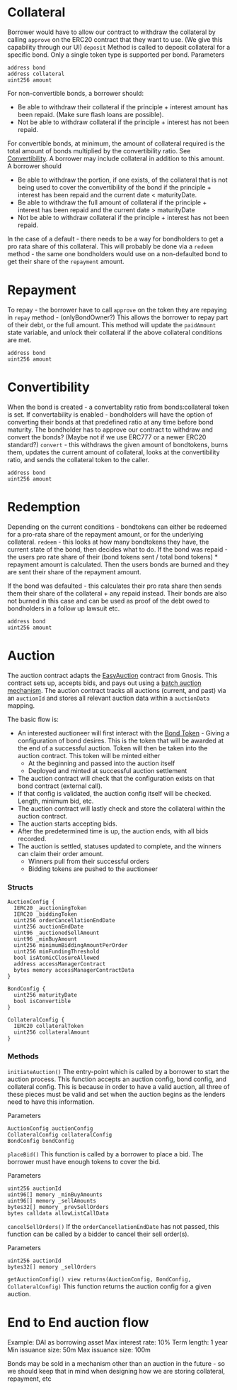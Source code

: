 # Collateral

Borrower would have to allow our contract to withdraw the collateral by calling `approve` on the ERC20 contract that they want to use. (We give this capability through our UI)
`deposit` Method is called to deposit collateral for a specific bond. Only a single token type is supported per bond.
Parameters

```
address bond
address collateral
uint256 amount
```

For non-convertible bonds, a borrower should:

- Be able to withdraw their collateral if the principle + interest amount has been repaid. (Make sure flash loans are possible).
- Not be able to withdraw collateral if the principle + interest has not been repaid.

For convertible bonds, at minimum, the amount of collateral required is the total amount of bonds multiplied by the convertibility ratio. See [Convertibility](#Convertibility). A borrower may include collateral in addition to this amount. A borrower should

- Be able to withdraw the portion, if one exists, of the collateral that is not being used to cover the convertibility of the bond if the principle + interest has been repaid and the current date < maturityDate.
- Be able to withdraw the full amount of collateral if the principle + interest has been repaid and the current date > maturityDate
- Not be able to withdraw collateral if the principle + interest has not been repaid.

In the case of a default - there needs to be a way for bondholders to get a pro rata share of this collateral. This will probably be done via a `redeem` method - the same one bondholders would use on a non-defaulted bond to get their share of the `repayment` amount.

# Repayment

To repay - the borrower have to call `approve` on the token they are repaying in
`repay` method - (onlyBondOwner?) This allows the borrower to repay part of their debt, or the full amount. This method will update the `paidAmount` state variable, and unlock their collateral if the above collateral conditions are met.

```
address bond
uint256 amount
```

# Convertibility

When the bond is created - a convertablity ratio from bonds:collateral token is set. If convertability is enabled - bondholders will have the option of converting their bonds at that predefined ratio at any time before bond maturity.
The bondholder has to approve our contract to withdraw and convert the bonds? (Maybe not if we use ERC777 or a newer ERC20 standard?)
`convert` - this withdraws the given amount of bondtokens, burns them, updates the current amount of collateral, looks at the convertibility ratio, and sends the collateral token to the caller.

```
address bond
uint256 amount
```

# Redemption

Depending on the current conditions - bondtokens can either be redeemed for a pro-rata share of the repayment amount, or for the underlying collateral.
`redeem` - this looks at how many bondtokens they have, the current state of the bond, then decides what to do. If the bond was repaid - the users pro rate share of their (bond tokens sent / total bond tokens) \* repayment amount is calculated. Then the users bonds are burned and they are sent their share of the repayment amount.

If the bond was defaulted - this calculates their pro rata share then sends them their share of the collateral + any repaid instead. Their bonds are also not burned in this case and can be used as proof of the debt owed to bondholders in a follow up lawsuit etc.

```
address bond
uint256 amount
```

# Auction

The auction contract adapts the [EasyAuction](https://github.com/gnosis/ido-contracts#easyauction) contract from Gnosis. This contract sets up, accepts bids, and pays out using a [batch auction mechanism](https://github.com/gnosis/ido-contracts#the-batch-auction-mechanism). The auction contract tracks all auctions (current, and past) via an `auctionId` and stores all relevant auction data within a `auctionData` mapping.

The basic flow is:

- An interested auctioneer will first interact with the [Bond Token](#BondToken) - Giving a configuration of bond desires. This is the token that will be awarded at the end of a successful auction. Token will then be taken into the auction contract. This token will be minted either
  - At the beginning and passed into the auction itself
  - Deployed and minted at successful auction settlement
- The auction contract will check that the configuration exists on that bond contract (external call).
- If that config is validated, the auction config itself will be checked. Length, minimum bid, etc.
- The auction contract will lastly check and store the collateral within the auction contract.
- The auction starts accepting bids.
- After the predetermined time is up, the auction ends, with all bids recorded.
- The auction is settled, statuses updated to complete, and the winners can claim their order amount.
  - Winners pull from their successful orders
  - Bidding tokens are pushed to the auctioneer

### Structs

```
AuctionConfig {
  IERC20 _auctioningToken
  IERC20 _biddingToken
  uint256 orderCancellationEndDate
  uint256 auctionEndDate
  uint96 _auctionedSellAmount
  uint96 _minBuyAmount
  uint256 minimumBiddingAmountPerOrder
  uint256 minFundingThreshold
  bool isAtomicClosureAllowed
  address accessManagerContract
  bytes memory accessManagerContractData
}
```

```
BondConfig {
  uint256 maturityDate
  bool isConvertible
}
```

```
CollateralConfig {
  IERC20 collateralToken
  uint256 collateralAmount
}
```

### Methods

`initiateAuction()` The entry-point which is called by a borrower to start the auction process. This function accepts an auction config, bond config, and collateral config. This is because in order to have a valid auction, all three of these pieces must be valid and set when the auction begins as the lenders need to have this information.

Parameters

```
AuctionConfig auctionConfig
CollateralConfig collateralConfig
BondConfig bondConfig
```

`placeBid()` This function is called by a borrower to place a bid. The borrower must have enough tokens to cover the bid.

Parameters

```
uint256 auctionId
uint96[] memory _minBuyAmounts
uint96[] memory _sellAmounts
bytes32[] memory _prevSellOrders
bytes calldata allowListCallData
```

`cancelSellOrders()` If the `orderCancellationEndDate` has not passed, this function can be called by a bidder to cancel their sell order(s).

Parameters

```
uint256 auctionId
bytes32[] memory _sellOrders
```

`getAuctionConfig() view returns(AuctionConfig, BondConfig, CollateralConfig)` This function returns the auction config for a given auction.

# End to End auction flow

Example: DAI as borrowing asset
Max interest rate: 10%
Term length: 1 year
Min issuance size: 50m
Max issuance size: 100m

Bonds may be sold in a mechanism other than an auction in the future - so we should keep that in mind when designing how we are storing collateral, repayment, etc
